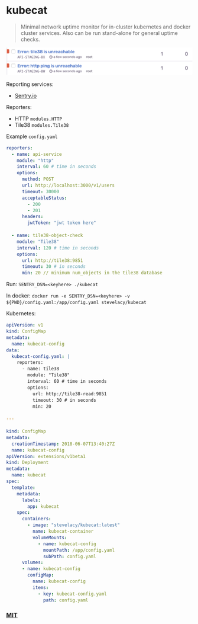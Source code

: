# kubecat
> Minimal network uptime monitor for in-cluster kubernetes and docker cluster services. Also can be run stand-alone for general uptime checks.

![](./screenshot.png)


Reporting services:
- [Sentry.io](https://sentry.io)

Reporters:
- HTTP `modules.HTTP`
- Tile38 `modules.Tile38`


Example `config.yaml`

```yaml
reporters:
  - name: api-service
    module: "http"
    interval: 60 # time in seconds
    options:
      method: POST
      url: http://localhost:3000/v1/users
      timeout: 30000
      acceptableStatus:
        - 200
        - 201
      headers:
        jwtToken: "jwt token here"

  - name: tile38-object-check
    module: "Tile38"
    interval: 120 # time in seconds
    options:
      url: http://tile38:9851
      timeout: 30 # in seconds
      min: 20 // minimum num_objects in the tile38 database
```

Run:
`SENTRY_DSN=<keyhere> ./kubecat`

In docker:
`docker run -e SENTRY_DSN=<keyhere> -v ${PWD}/config.yaml:/app/config.yaml stevelacy/kubecat`

Kubernetes:

```yaml
apiVersion: v1
kind: ConfigMap
metadata:
  name: kubecat-config
data:
  kubecat-config.yaml: |
    reporters:
      - name: tile38
        module: "Tile38"
        interval: 60 # time in seconds
        options:
          url: http://tile38-read:9851
          timeout: 30 # in seconds
          min: 20

---

kind: ConfigMap
metadata:
  creationTimestamp: 2018-06-07T13:40:27Z
  name: kubecat-config
apiVersion: extensions/v1beta1
kind: Deployment
metadata:
  name: kubecat
spec:
  template:
    metadata:
      labels:
        app: kubecat
    spec:
      containers:
        - image: "stevelacy/kubecat:latest"
          name: kubecat-container
          volumeMounts:
            - name: kubecat-config
              mountPath: /app/config.yaml
              subPath: config.yaml
      volumes:
      - name: kubecat-config
        configMap:
          name: kubecat-config
          items:
            - key: kubecat-config.yaml
              path: config.yaml
```


### [MIT](./LICENSE)

